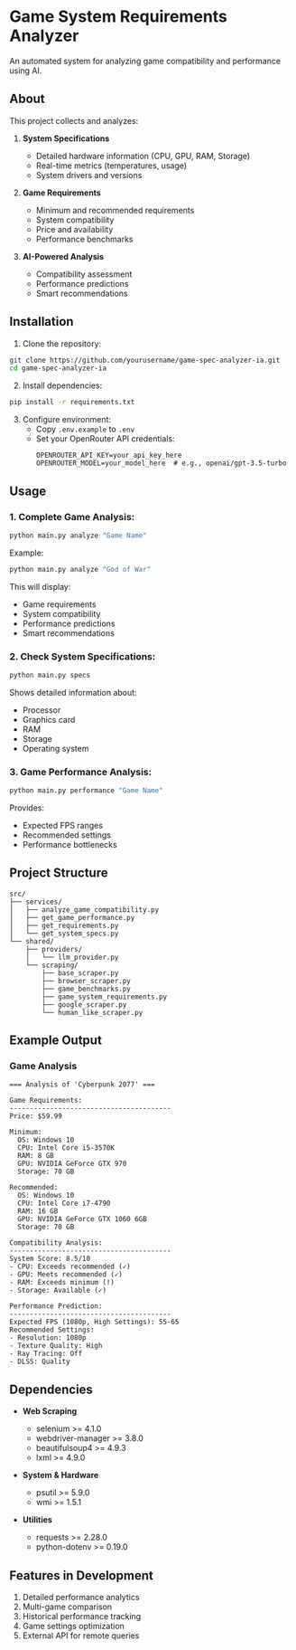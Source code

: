 # Game System Requirements Analyzer

An automated system for analyzing game compatibility and performance using AI.

## About

This project collects and analyzes:

1. **System Specifications**

   - Detailed hardware information (CPU, GPU, RAM, Storage)
   - Real-time metrics (temperatures, usage)
   - System drivers and versions

2. **Game Requirements**

   - Minimum and recommended requirements
   - System compatibility
   - Price and availability
   - Performance benchmarks

3. **AI-Powered Analysis**
   - Compatibility assessment
   - Performance predictions
   - Smart recommendations

## Installation

1. Clone the repository:

```bash
git clone https://github.com/yourusername/game-spec-analyzer-ia.git
cd game-spec-analyzer-ia
```

2. Install dependencies:

```bash
pip install -r requirements.txt
```

3. Configure environment:
   - Copy `.env.example` to `.env`
   - Set your OpenRouter API credentials:
     ```
     OPENROUTER_API_KEY=your_api_key_here
     OPENROUTER_MODEL=your_model_here  # e.g., openai/gpt-3.5-turbo
     ```

## Usage

### 1. Complete Game Analysis:

```bash
python main.py analyze "Game Name"
```

Example:

```bash
python main.py analyze "God of War"
```

This will display:

- Game requirements
- System compatibility
- Performance predictions
- Smart recommendations

### 2. Check System Specifications:

```bash
python main.py specs
```

Shows detailed information about:

- Processor
- Graphics card
- RAM
- Storage
- Operating system

### 3. Game Performance Analysis:

```bash
python main.py performance "Game Name"
```

Provides:

- Expected FPS ranges
- Recommended settings
- Performance bottlenecks

## Project Structure

```
src/
├── services/
│   ├── analyze_game_compatibility.py
│   ├── get_game_performance.py
│   ├── get_requirements.py
│   └── get_system_specs.py
└── shared/
    ├── providers/
    │   └── llm_provider.py
    └── scraping/
        ├── base_scraper.py
        ├── browser_scraper.py
        ├── game_benchmarks.py
        ├── game_system_requirements.py
        ├── google_scraper.py
        └── human_like_scraper.py
```

## Example Output

### Game Analysis

```
=== Analysis of 'Cyberpunk 2077' ===

Game Requirements:
----------------------------------------
Price: $59.99

Minimum:
  OS: Windows 10
  CPU: Intel Core i5-3570K
  RAM: 8 GB
  GPU: NVIDIA GeForce GTX 970
  Storage: 70 GB

Recommended:
  OS: Windows 10
  CPU: Intel Core i7-4790
  RAM: 16 GB
  GPU: NVIDIA GeForce GTX 1060 6GB
  Storage: 70 GB

Compatibility Analysis:
----------------------------------------
System Score: 8.5/10
- CPU: Exceeds recommended (✓)
- GPU: Meets recommended (✓)
- RAM: Exceeds minimum (!)
- Storage: Available (✓)

Performance Prediction:
----------------------------------------
Expected FPS (1080p, High Settings): 55-65
Recommended Settings:
- Resolution: 1080p
- Texture Quality: High
- Ray Tracing: Off
- DLSS: Quality
```

## Dependencies

- **Web Scraping**

  - selenium >= 4.1.0
  - webdriver-manager >= 3.8.0
  - beautifulsoup4 >= 4.9.3
  - lxml >= 4.9.0

- **System & Hardware**

  - psutil >= 5.9.0
  - wmi >= 1.5.1

- **Utilities**
  - requests >= 2.28.0
  - python-dotenv >= 0.19.0

## Features in Development

1. Detailed performance analytics
2. Multi-game comparison
3. Historical performance tracking
4. Game settings optimization
5. External API for remote queries
